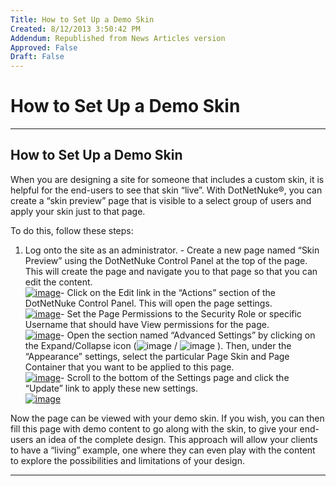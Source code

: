 ```yaml
---
Title: How to Set Up a Demo Skin
Created: 8/12/2013 3:50:42 PM
Addendum: Republished from News Articles version
Approved: False
Draft: False
---
```

# How to Set Up a Demo Skin

---

## How to Set Up a Demo Skin


When you are designing a site for someone that includes a custom skin, it is helpful for the end-users to see that skin “live”. With DotNetNuke®, you can create a “skin preview” page that is visible to a select group of users and apply your skin just to that page.

 

To do this, follow these steps:

 
1. Log onto the site as an administrator.  - Create a new page named “Skin Preview” using the DotNetNuke Control Panel at the top of the page. This will create the page and navigate you to that page so that you can edit the content.   
[![image](http://www.hot4dnn.com/Portals/0/images/News-Articles/WLW/HowtoSetUpaDemoSkin_D3B6/image_thumb.png)](/Portals/0/images/News-Articles/WLW/HowtoSetUpaDemoSkin_D3B6/image_2.png)- Click on the Edit link in the “Actions” section of the DotNetNuke Control Panel. This will open the page settings.   
[![image](http://www.hot4dnn.com/Portals/0/images/News-Articles/WLW/HowtoSetUpaDemoSkin_D3B6/image_thumb_1.png)](/Portals/0/images/News-Articles/WLW/HowtoSetUpaDemoSkin_D3B6/image_4.png)- Set the Page Permissions to the Security Role or specific Username that should have View permissions for the page.   
[![image](http://www.hot4dnn.com/Portals/0/images/News-Articles/WLW/HowtoSetUpaDemoSkin_D3B6/image_thumb_2.png)](/Portals/0/images/News-Articles/WLW/HowtoSetUpaDemoSkin_D3B6/image_6.png)- Open the section named “Advanced Settings” by clicking on the Expand/Collapse icon (![image](http://www.hot4dnn.com/Portals/0/images/News-Articles/WLW/HowtoSetUpaDemoSkin_D3B6/image_11.png) / ![image](http://www.hot4dnn.com/Portals/0/images/News-Articles/WLW/HowtoSetUpaDemoSkin_D3B6/image_12.png) ). Then, under the “Appearance” settings, select the particular Page Skin and Page Container that you want to be applied to this page.   
[![image](http://www.hot4dnn.com/Portals/0/images/News-Articles/WLW/HowtoSetUpaDemoSkin_D3B6/image_thumb_5.png)](/Portals/0/images/News-Articles/WLW/HowtoSetUpaDemoSkin_D3B6/image_14.png)- Scroll to the bottom of the Settings page and click the “Update” link to apply these new settings.   
[![image](http://www.hot4dnn.com/Portals/0/images/News-Articles/WLW/HowtoSetUpaDemoSkin_D3B6/image_thumb_6.png)](/Portals/0/images/News-Articles/WLW/HowtoSetUpaDemoSkin_D3B6/image_16.png)

 

Now the page can be viewed with your demo skin. If you wish, you can then fill this page with demo content to go along with the skin, to give your end-users an idea of the complete design. This approach will allow your clients to have a “living” example, one where they can even play with the content to explore the possibilities and limitations of your design.



---

